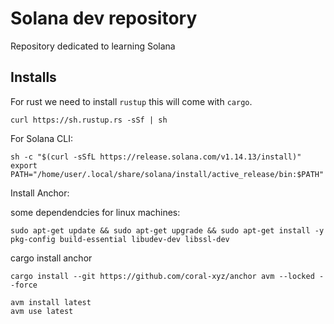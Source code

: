 # Solana dev repository

Repository dedicated to learning Solana

## Installs

For rust we need to install `rustup` this will come with `cargo`.

```
curl https://sh.rustup.rs -sSf | sh
```

For Solana CLI:

```
sh -c "$(curl -sSfL https://release.solana.com/v1.14.13/install)"
export PATH="/home/user/.local/share/solana/install/active_release/bin:$PATH"
```

Install Anchor:

some dependendcies for linux machines:

```
sudo apt-get update && sudo apt-get upgrade && sudo apt-get install -y pkg-config build-essential libudev-dev libssl-dev
```

cargo install anchor

```
cargo install --git https://github.com/coral-xyz/anchor avm --locked --force
```

```
avm install latest
avm use latest
```

